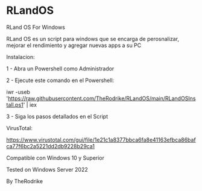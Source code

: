 # RLandOS
RLand OS For Windows

RLand OS es un script para windows que se encarga de perosnalizar, mejorar el rendimiento y agregar nuevas apps a su PC

Instalacion:

1 - Abra un Powershell como Administrador

2 - Ejecute este comando en el Powershell:

iwr -useb 'https://raw.githubusercontent.com/TheRodrike/RLandOS/main/RLandOSInstall.ps1' | iex

3 - Siga los pasos detallados en el Script

VirusTotal:

https://www.virustotal.com/gui/file/1e21c1a8377bbca6fa8e41163efbca86bafca77f6bc2a5221dd2db9228b29ca1

Compatible con Windows 10 y Superior

Tested on Windows Server 2022

By TheRodrike
